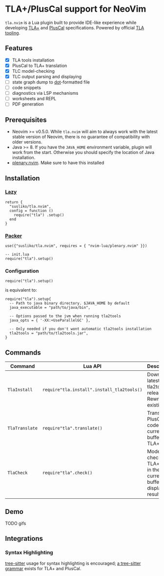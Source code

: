 # TLA+/PlusCal support for NeoVim
`tla.nvim` is a Lua plugin built to provide IDE-like experience while developing
[TLA+](https://lamport.azurewebsites.net/tla/tla.html) and [PlusCal](https://learntla.com/pluscal/) specifications. Powered by official [TLA tooling](https://github.com/tlaplus/tlaplus).

## Features
- [x] TLA tools installation
- [x] PlusCal to TLA+ translation
- [x] TLC model-checking
- [x] TLC output parsing and displaying
- [ ] state graph dump to [dot](https://en.wikipedia.org/wiki/DOT_(graph_description_language))-formatted file
- [ ] code snippets
- [ ] diagnostics via LSP mechanisms
- [ ] worksheets and REPL
- [ ] PDF generation

## Prerequisites
- Neovim >= v0.5.0. While `tla.nvim` will aim to
  always work with the latest stable version of Neovim, there is no guarantee
  of compatibility with older versions.
- Java >= 8. If you have the `JAVA_HOME` environment variable, plugin will
  work from the start. Otherwise you should specify the location of Java
  installation.
- [plenary.nvim](https://github.com/nvim-lua/plenary.nvim). Make sure to have
  this installed

## Installation


### [Lazy](https://github.com/folke/lazy.nvim)
```
return {
  "susliko/tla.nvim",
  config = function ()
    require("tla") .setup()
  end
}

```

### [Packer](https://github.com/wbthomason/packer.nvim)
```
use({"susliko/tla.nvim", requires = { "nvim-lua/plenary.nvim" }})
```

```
-- init.lua
require("tla").setup()
```

### Configuration
```
require("tla").setup()
```

is equivalent to:

```
require("tla").setup{
  -- Path to java binary directory. $JAVA_HOME by default
  java_executable = "path/to/java/bin",

  -- Options passed to the jvm when running tla2tools
  java_opts = { '-XX:+UseParallelGC' },

  -- Only needed if you don't wont automatic tla2tools installation
  tla2tools = "path/to/tla2tools.jar", 
}
```


## Commands
| Command | Lua API | Description |
| --- | --- | --- |
| `TlaInstall` | `require"tla.install".install_tla2tools()` | Downloads latest tla2tools release. Rewrites existing |
| `TlaTranslate` | `require"tla".translate()` | Translates PlusCal code in the current buffer into TLA+ code |
| `TlaCheck` | `require"tla".check()` |Model-checks TLA+ code in the current buffer and displays results |


## Demo
TODO gifs

## Integrations
### Syntax Highlighting
[tree-sitter](https://github.com/nvim-treesitter/nvim-treesitter) usage for syntax highlighting is encouraged; [a tree-sitter grammar](https://github.com/tlaplus-community/tree-sitter-tlaplus) exists for TLA+ and PlusCal.
